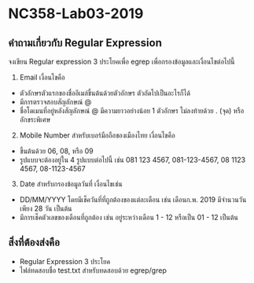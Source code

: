# NC358-Lab03-2019

## คำถามเกี่ยวกับ Regular Expression 
จงเขียน Regular expression 3 ประโยคเพื่อ egrep เพื่อกรองข้อมูลและเงื่อนไขต่อไปนี้
1. Email เงื่อนไขคือ 
- ตัวอักษรตัวแรกของชื่ออีเมล์ขึ้นต้นด้วยตัวอักษร ตัวถัดไปเป็นอะไรก็ได้ 
- มีการตรวจสอบสัญลักษณ์ @
- ชื่อโดเมนที่อยู่หลังสัญลักษณ์ @ มีความยาวอย่างน้อย 1 ตัวอักษร ไม่ลงท้ายด้วย . (จุด) หรืออักขระพิเศษ

2. Mobile Number สำหรับเบอร์มือถือของเมืองไทย เงื่อนไขคือ
- ขึ้นต้นด้วย 06, 08, หรือ 09
- รูปแบบจะต้องอยู่ใน 4 รูปแบบต่อไปนี้ เช่น 081 123 4567, 081-123-4567, 08 1123 4567, 08-1123-4567

3. Date สำหรับกรองข้อมูลวันที่ เงื่อนไขเช่น
- DD/MM/YYYY โดยมีเช็ควันที่ที่ถูกต้องของแต่ละเดือน เช่น เดือนก.พ. 2019 มีจำนวนวันเพียง 28 วัน เป็นต้น
- มีการเช็คตัวเลขของเดือนที่ถูกต้อง เช่น อยู่ระหว่างเดือน 1 - 12 หรือเป็น 01 - 12 เป็นต้น

## สิ่งที่ต้องส่งคือ
- Regular Expression 3 ประโยค
- ไฟล์ทดสอบชื่อ test.txt สำหรับทดสอบด้วย egrep/grep
